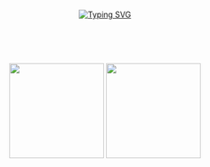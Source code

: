 <div align="center">
<br><br><br>

<!-- Don't just fork or copy it. Star it, please 🥺  -->

[![Typing SVG](https://readme-typing-svg.herokuapp.com?font=Oleo+Script&color=9D9ED2&size=35&center=true&vCenter=true&width=404&height=53&lines=%E3%80%80%E3%80%80Hi+there%2C+I'm+Gyu.+%E3%80%80%E3%80%80)](https://git.io/typing-svg)

<br><br><br>

<!-- gyu0714's profile -->
 

<!--     ![Anurag's GitHub stats](https://github-readme-stats.vercel.app/api?username=gyu0714&show_icons=true&theme=radical) -->
<div style="flex-direction: row;">
  <img height="170em" src="https://github-readme-stats.vercel.app/api?username=gyu0714&show_icons=true&theme=radical">
  <img height="170em" src="https://github-readme-stats.vercel.app/api/top-langs/?username=gyu0714&layout=compact&show_icons=true&theme=radical">
</div>

